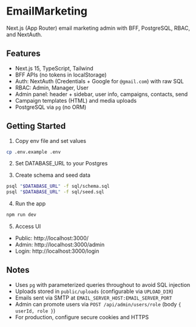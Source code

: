 # EmailMarketing

Next.js (App Router) email marketing admin with BFF, PostgreSQL, RBAC, and NextAuth.

## Features
- Next.js 15, TypeScript, Tailwind
- BFF APIs (no tokens in localStorage)
- Auth: NextAuth (Credentials + Google for `@gmail.com`) with raw SQL
- RBAC: Admin, Manager, User
- Admin panel: header + sidebar, user info, campaigns, contacts, send
- Campaign templates (HTML) and media uploads
- PostgreSQL via `pg` (no ORM)

## Getting Started
1. Copy env file and set values
```bash
cp .env.example .env
```

2. Set DATABASE_URL to your Postgres

3. Create schema and seed data
```bash
psql "$DATABASE_URL" -f sql/schema.sql
psql "$DATABASE_URL" -f sql/seed.sql
```

4. Run the app
```bash
npm run dev
```

5. Access UI
- Public: http://localhost:3000/
- Admin: http://localhost:3000/admin
- Login: http://localhost:3000/login

## Notes
- Uses `pg` with parameterized queries throughout to avoid SQL injection
- Uploads stored in `public/uploads` (configurable via `UPLOAD_DIR`)
- Emails sent via SMTP at `EMAIL_SERVER_HOST:EMAIL_SERVER_PORT`
- Admin can promote users via `POST /api/admin/users/role` (body `{ userId, role }`)
- For production, configure secure cookies and HTTPS
